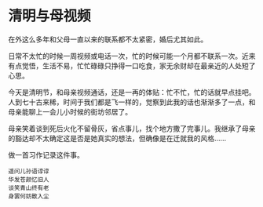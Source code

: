 # 清明与母视频

在外这么多年和父母一直以来的联系都不太紧密，婚后尤其如此。

日常不太忙的时候一周视频或电话一次，忙的时候可能一个月都不联系一次。近来有点觉悟，生活不易，忙忙碌碌只挣得一口吃食，家无余财却在最亲近的人处短了心思。

今天是清明节，和母亲视频通话，还是一再的体贴：忙不忙，忙的话就早点挂吧。人到七十古来稀，时间于我们都是飞一样的，觉察到此我的话也渐渐多了一点，和母亲能聊上一会儿小时候的街坊邻居了。

母亲笑着谈到死后火化不留骨灰，省点事儿，找个地方撒了完事儿。我继承了母亲的豁达却不太确定这是否是她真实的想法，但确像是在迁就我的风格……

做一首习作记录这件事。

```
遥问儿孙语谆谆
华发苍颜忆旧人
谈笑青山终有老
身罢何妨散入尘
```
